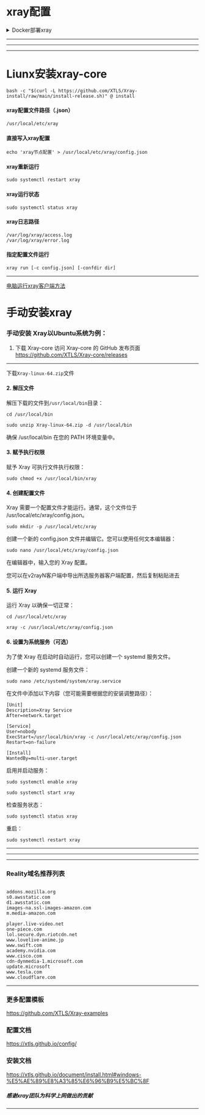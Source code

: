 # xray配置


<details>
<summary>Docker部署xray</summary>


###  一键安装docker

```
curl -fsSL https://get.docker.com | sh
```

###  拉取xray镜像

```
docker pull teddysun/xray
```


###  创建配置文件目录

```
mkdir -p /etc/xray
```


###  创建json文件并写入节点配置

```
cat > /etc/xray/config.json <<EOF
{
  "inbounds": [{
    "port": 9000,
    "protocol": "vmess",
    "settings": {
      "clients": [
        {
          "id": "1eb6e917-774b-4a84-aff6-b058577c60a5"
        }
      ]
    }
  }],
  "outbounds": [{
    "protocol": "freedom",
    "settings": {}
  }]
}
EOF
```


###  监听对应端口并运行

```
docker run -d -p 9000:9000 --name xray --restart=always -v /etc/xray:/etc/xray teddysun/xray
```



</details>


---

---

---


#  Liunx安装xray-core

```
bash -c "$(curl -L https://github.com/XTLS/Xray-install/raw/main/install-release.sh)" @ install
```


####  xray配置文件路径（.json）

```
/usr/local/etc/xray
```

####  直接写入xray配置

```
echo 'xray节点配置' > /usr/local/etc/xray/config.json
```


####  xray重新运行

```
sudo systemctl restart xray
```


####  xray运行状态


```
sudo systemctl status xray
```


####  xray日志路径

```
/var/log/xray/access.log
/var/log/xray/error.log
```


####  指定配置文件运行

```
xray run [-c config.json] [-confdir dir]
```
---

[电脑运行xray客户端方法](https://xtls.github.io/document/level-0/ch08-xray-clients.html#_8-3-%E9%99%84%E5%8A%A0%E9%A2%98-1-%E5%9C%A8-pc-%E7%AB%AF%E6%89%8B%E5%B7%A5%E9%85%8D%E7%BD%AE-xray-core "PC端电脑运行xray客户端方法")
#  手动安装xray


###  手动安装 Xray以Ubuntu系统为例：

1. 下载 Xray-core
访问 Xray-core 的 GitHub 发布页面  https://github.com/XTLS/Xray-core/releases
----
下载```Xray-linux-64.zip```文件


####  2. 解压文件
解压下载的文件到```/usr/local/bin```目录：

```
cd /usr/local/bin
```
```
sudo unzip Xray-linux-64.zip -d /usr/local/bin
```
确保 /usr/local/bin 在您的 PATH 环境变量中。

####  3. 赋予执行权限
赋予 Xray 可执行文件执行权限：
```
sudo chmod +x /usr/local/bin/xray
```
####  4. 创建配置文件
Xray 需要一个配置文件才能运行。通常，这个文件位于 /usr/local/etc/xray/config.json。
```
sudo mkdir -p /usr/local/etc/xray
```
创建一个新的 config.json 文件并编辑它。您可以使用任何文本编辑器：
```
sudo nano /usr/local/etc/xray/config.json
```
在编辑器中，输入您的 Xray 配置。

您可以在v2rayN客户端中导出所选服务器客户端配置，然后复制粘贴进去


####  5. 运行 Xray
运行 Xray 以确保一切正常：
```
cd /usr/local/etc/xray
```
```
xray -c /usr/local/etc/xray/config.json
```
####  6. 设置为系统服务（可选）
为了使 Xray 在启动时自动运行，您可以创建一个 systemd 服务文件。

创建一个新的 systemd 服务文件：
```
sudo nano /etc/systemd/system/xray.service
```
在文件中添加以下内容（您可能需要根据您的安装调整路径）：

```
[Unit]
Description=Xray Service
After=network.target

[Service]
User=nobody
ExecStart=/usr/local/bin/xray -c /usr/local/etc/xray/config.json
Restart=on-failure

[Install]
WantedBy=multi-user.target
```
启用并启动服务：
```
sudo systemctl enable xray
```
```
sudo systemctl start xray
```
检查服务状态：
```
sudo systemctl status xray
```
重启：
```
sudo systemctl restart xray
```

---
---
---
###  Reality域名推荐列表

```

addons.mozilla.org
s0.awsstatic.com
d1.awsstatic.com
images-na.ssl-images-amazon.com
m.media-amazon.com

player.live-video.net
one-piece.com
lol.secure.dyn.riotcdn.net
www.lovelive-anime.jp
www.swift.com
academy.nvidia.com
www.cisco.com
cdn-dynmedia-1.microsoft.com
update.microsoft
www.tesla.com
www.cloudflare.com

```
---
###  更多配置模板

https://github.com/XTLS/Xray-examples


###  配置文档

https://xtls.github.io/config/

### 安装文档

https://xtls.github.io/document/install.html#windows-%E5%AE%89%E8%A3%85%E6%96%B9%E5%BC%8F

#####  感谢xray团队为科学上网做出的贡献
---
